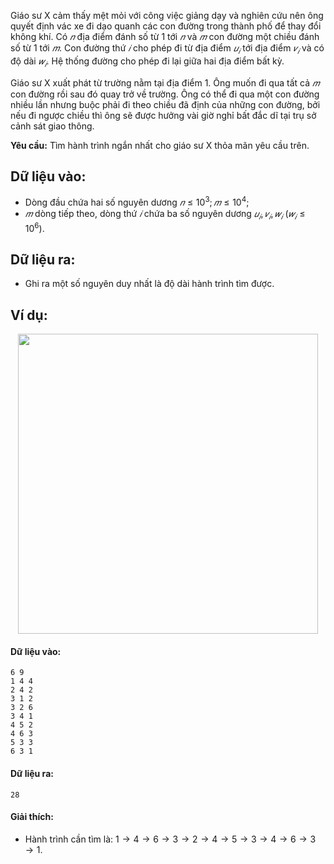<!--**<center>NGUỒN: Bài tập thầy Lê Minh Hoàng ôn Hải Phòng T10/2016</center>**-->

Giáo sư X cảm thấy mệt mỏi với công việc giảng dạy và nghiên cứu nên ông quyết định vác xe đi dạo quanh các con đường trong thành phố để thay đổi không khí. Có $𝑛$ địa điểm đánh số từ $1$ tới $𝑛$ và $𝑚$ con đường một chiều đánh số từ $1$ tới $𝑚$. Con đường thứ $𝑖$ cho phép đi từ địa điểm $𝑢_𝑖$ tới địa điểm $𝑣_𝑖$ và có độ dài $𝑤_𝑖$. Hệ thống đường cho phép đi lại giữa hai địa điểm bất kỳ.

Giáo sư X xuất phát từ trường nằm tại địa điểm $1$. Ông muốn đi qua tất cả $𝑚$ con đường rồi sau đó quay trở về trường. Ông có thể đi qua một con đường nhiều lần nhưng buộc phải đi theo chiều đã định của những con đường, bởi nếu đi ngược chiều thì ông sẽ được hưởng vài giờ nghỉ bất đắc dĩ tại trụ sở cảnh sát giao thông.

**Yêu cầu:** Tìm hành trình ngắn nhất cho giáo sư X thỏa mãn yêu cầu trên.

## Dữ liệu vào:
- Dòng đầu chứa hai số nguyên dương $𝑛 ≤ 10^3; 𝑚 ≤ 10^4$;
- $𝑚$ dòng tiếp theo, dòng thứ $𝑖$ chứa ba số nguyên dương $𝑢_𝑖, 𝑣_𝑖, 𝑤_𝑖\ (𝑤_𝑖 ≤ 10^6)$.

## Dữ liệu ra:
- Ghi ra một số nguyên duy nhất là độ dài hành trình tìm được.

## Ví dụ:
<center><img src="/images/problems/1426/DCPP.svg" width="480px" /></center>

#### Dữ liệu vào:
```
6 9
1 4 4
2 4 2
3 1 2
3 2 6
3 4 1
4 5 2
4 6 3
5 3 3
6 3 1
```

#### Dữ liệu ra:
```
28
```

#### Giải thích: 
- Hành trình cần tìm là: $1→4→6→3→2→4→5→3→4→6→3→1$.